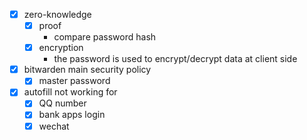 - [x] zero-knowledge
	- [x] proof
		- compare password hash
	- [x] encryption
		- the password is used to encrypt/decrypt data at client side 
- [x] bitwarden main security policy
	- [x] master password
- [x] autofill not working for
	- [x] QQ number
	- [x] bank apps login
	- [x] wechat
<!--stackedit_data:
eyJoaXN0b3J5IjpbMTc2NDIzNDEyXX0=
-->